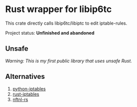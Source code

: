 # Rust wrapper for libip6tc

This crate directly calls libip6tc/libiptc to edit iptable-rules.

Project status: **Unfinished and abandoned**

## Unsafe

*Warning: This is my first public library that uses unsafe Rust.*

## Alternatives

1. [python-iptables](https://github.com/ldx/python-iptables/)
1. [rust-iptables](https://github.com/yaa110/rust-iptables)
1. [nftnl-rs](https://github.com/mullvad/nftnl-rs)
